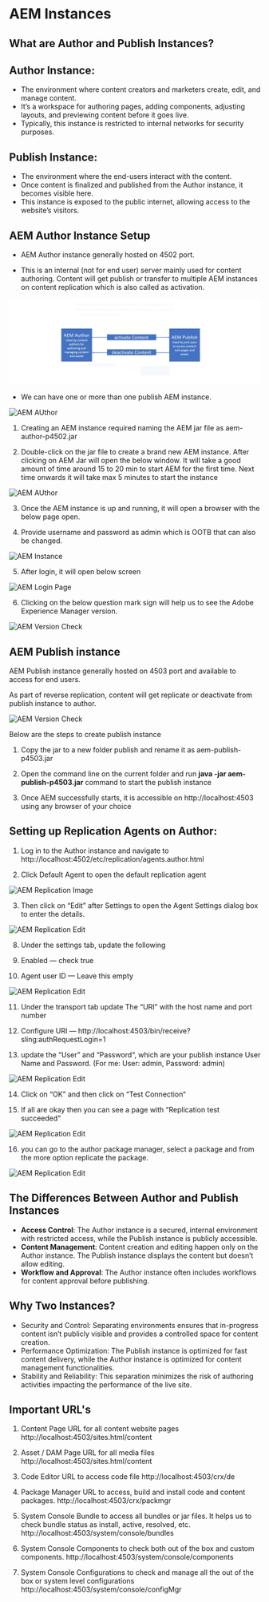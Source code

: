 # AEM Instances

## What are Author and Publish Instances?
## Author Instance:
* The environment where content creators and marketers create, edit, and manage content.
* It’s a workspace for authoring pages, adding components, adjusting layouts, and previewing content before it goes live.
* Typically, this instance is restricted to internal networks for security purposes.
## Publish Instance:
* The environment where the end-users interact with the content.
* Once content is finalized and published from the Author instance, it becomes visible here.
* This instance is exposed to the public internet, allowing access to the website’s visitors.

## AEM Author Instance Setup

* AEM Author instance generally hosted on 4502 port. 

* This is an internal (not for end user) server mainly used for content authoring. Content will get publish or transfer to multiple AEM instances on content replication which is also called as activation.

![AEM AUthor](https://github.com/DeveloperResource-NaveenR/AEM/blob/main/Images/author.png)

* We can have one or more than one publish AEM instance.

![AEM AUthor](https://github.com/DeveloperResource-NaveenR/AEM/blob/Images/Multiple.png)

1. Creating an AEM instance required naming the AEM jar file as aem-author-p4502.jar

2. Double-click on the jar file to create a brand new AEM instance. After clicking on AEM Jar will open the below window. It will take a good amount of time around 15 to 20 min to start AEM for the first time. Next time onwards it will take max 5 minutes to start the instance

![AEM AUthor](https://github.com/DeveloperResource-NaveenR/AEM/blob/Images/start.png)

3. Once the AEM instance is up and running, it will open a browser with the below page open.

4. Provide username and password as admin which is OOTB that can also be changed.

![AEM Instance](https://github.com/DeveloperResource-NaveenR/AEM/blob/Images/start%202.png)

5. After login, it will open below screen

![AEM Login Page](https://github.com/DeveloperResource-NaveenR/AEM/blob/Images/login.png)

6. Clicking on the below question mark sign will help us to see the Adobe Experience Manager version.

![AEM Version Check](https://github.com/DeveloperResource-NaveenR/AEM/blob/Images/version.png)


## AEM Publish instance

AEM Publish instance generally hosted on 4503 port and available to access for end users.


As part of reverse replication, content will get replicate or deactivate from publish instance to author.

![AEM Version Check](https://github.com/DeveloperResource-NaveenR/AEM/blob/Images/AEM%20Publish.webp)

Below are the steps to create publish instance

1. Copy the jar to a new folder publish and rename it as aem-publish-p4503.jar

2. Open the command line on the current folder and run **java -jar aem-publish-p4503.jar** command to start the publish instance

3. Once AEM successfully starts, it is accessible on http://localhost:4503 using any browser of your choice

## Setting up Replication Agents on Author:

1. Log in to the Author instance and navigate to http://localhost:4502/etc/replication/agents.author.html

2. Click Default Agent to open the default replication agent

![AEM Replication Image](https://github.com/DeveloperResource-NaveenR/AEM/blob/Images/Replication%20Image/replication%20Image%20Author.png)


3. Then click on “Edit” after Settings to open the Agent Settings dialog box to enter the details.

![AEM Replication Edit](https://github.com/DeveloperResource-NaveenR/AEM/blob/Images/Replication%20Image/replication%203.png)

8. Under the settings tab, update the following

9. Enabled — check true

10. Agent user ID — Leave this empty

![AEM Replication Edit](https://github.com/DeveloperResource-NaveenR/AEM/blob/Images/Replication%20Image/replication%204.png)

11. Under the transport tab  update The “URI” with the host name and port number 

12. Configure URI — http://localhost:4503/bin/receive?sling:authRequestLogin=1

13. update the “User” and “Password“, which are your publish instance User Name and Password. (For me: User: admin, Password: admin)

![AEM Replication Edit](https://github.com/DeveloperResource-NaveenR/AEM/blob/Images/Replication%20Image/replication%205.png)


14. Click on “OK” and then click on “Test Connection“

15. If all are okay then you can see a page with “Replication test succeeded“

![AEM Replication Edit](https://github.com/DeveloperResource-NaveenR/AEM/blob/Images/Replication%20Image/replication%206.png)

16. you can go to the author package manager, select a package and from the more option replicate the package.

![AEM Replication Edit](https://github.com/DeveloperResource-NaveenR/AEM/blob/Images/Replication%20Image/replicate2.png)




## The Differences Between Author and Publish Instances
* **Access Control**: The Author instance is a secured, internal environment with restricted access, while the Publish instance is publicly accessible.
* **Content Management**: Content creation and editing happen only on the Author instance. The Publish instance displays the content but doesn’t allow editing.
* **Workflow and Approval**: The Author instance often includes workflows for content approval before publishing.

## Why Two Instances?
* Security and Control: Separating environments ensures that in-progress content isn’t publicly visible and provides a controlled space for content creation.
* Performance Optimization: The Publish instance is optimized for fast content delivery, while the Author instance is optimized for content management functionalities.
* Stability and Reliability: This separation minimizes the risk of authoring activities impacting the performance of the live site.


## Important URL's

1. Content Page URL for all content website pages http://localhost:4503/sites.html/content 

2. Asset / DAM Page URL for all media files http://localhost:4503/sites.html/content

3. Code Editor URL to access code file http://localhost:4503/crx/de

4. Package Manager URL to access, build and install code and content packages. http://localhost:4503/crx/packmgr

5. System Console Bundle to access all bundles or jar files. It helps us to check bundle status as install, active, resolved, etc.  http://localhost:4503/system/console/bundles
 
6. System Console Components to check both out of the box and custom components.
http://localhost:4503/system/console/components

7. System Console Configurations to check and manage all the out of the box or system level configurations
http://localhost:4503/system/console/configMgr

